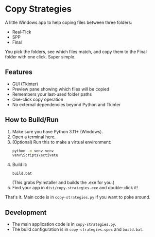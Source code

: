 # Copy Strategies

A little Windows app to help coping files between three folders:
- Real-Tick
- SPP
- Final

You pick the folders, see which files match, and copy them to the Final folder with one click. Super simple.

## Features
- GUI (Tkinter)
- Preview pane showing which files will be copied
- Remembers your last-used folder paths
- One-click copy operation
- No external dependencies beyond Python and Tkinter

## How to Build/Run
1. Make sure you have Python 3.11+ (Windows).
2. Open a terminal here.
3. (Optional) Run this to make a virtual environment:
   ```sh
   python -m venv venv
   venv\Scripts\activate
   ```
4. Build it:
   ```cmd/powershell
   build.bat
   ```
   (This grabs PyInstaller and builds the .exe for you.)
5. Find your app in `dist/copy-strategies.exe` and double-click it!

That's it. Main code is in `copy-strategies.py` if you want to poke around.

## Development
- The main application code is in `copy-strategies.py`.
- The build configuration is in `copy-strategies.spec` and `build.bat`.
